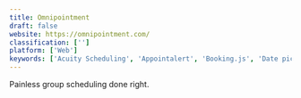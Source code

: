 ```yaml
---
title: Omnipointment
draft: false 
website: https://omnipointment.com/
classification: ['']
platform: ['Web']
keywords: ['Acuity Scheduling', 'Appointalert', 'Booking.js', 'Date picker formatter', 'Dudle', 'Framadate', 'FullCalendar', 'JayPad', 'Nuages', 'OpenSondage', 'Planning Center Online', 'Pleft', 'Q-IT Team Scheduler', 'RDVz', 'ScheduleOnce', 'Skeddle', 'Smart Scheduling', 'Vyte', 'WhenIsGood', 'Xoyondo', 'YouCanBook.me']
---
```

Painless group scheduling done right.
